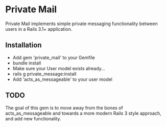 # Private Mail
Private Mail implements simple private messaging functionality between users in a Rails 3.1+ application.

## Installation

* Add gem 'private_mail' to your Gemfile
* bundle install
* Make sure your User model exists already... 
* rails g private_message:install
* Add 'acts_as_messageable' to your user model

## TODO
The goal of this gem is to move away from the bones of acts_as_messageable and towards a more modern Rails 3 style approach, and add new functionality. 